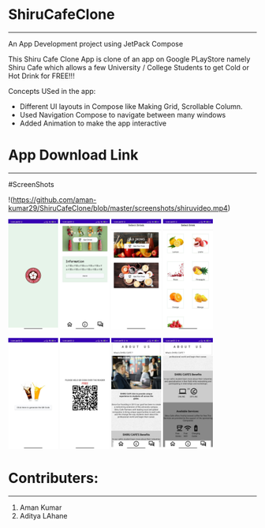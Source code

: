 # ShiruCafeClone
-------------------
An App Development project using JetPack Compose

This Shiru Cafe Clone App is clone of an app on Google PLayStore namely Shiru Cafe which allows a few University / College Students to get Cold or Hot Drink for FREE!!!

Concepts USed in the app:
- Different UI layouts in Compose like Making Grid, Scrollable Column.
- Used Navigation Compose to navigate between many windows
- Added Animation to make the app interactive

# App Download Link

******


#ScreenShots

!(https://github.com/aman-kumar29/ShiruCafeClone/blob/master/screenshots/shiruvideo.mp4)
<p float="left">
  <img src="screenshots/splash.jpg"width=20% height= 20%/>
  <img src="screenshots/home.jpg"width=20% height=20% /> 
  <img src="screenshots/selectdrink.jpg" width=20% height=20% />
  <img src="screenshots/selectcolddrinnk.jpg"width=20% height=20% /> 
</p>
<p float="left">
  <img src="screenshots/generateqr.jpg" width=20% height=20% />
  <img src="screenshots/qr.jpg"width=20% height= 20%/>
  <img src="screenshots/about.jpg"width=20% height=20% /> 
  <img src="screenshots/about2.jpg" width=20% height=20% />
</p>


# Contributers:
-----------------
1. Aman Kumar
2. Aditya LAhane
